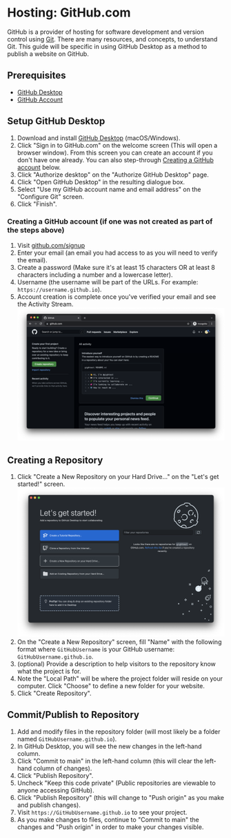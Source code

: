 # Hosting: GitHub.com

GitHub is a provider of hosting for software development and version control using [Git](https://en.wikipedia.org/wiki/Git). There are many resources, and concepts, to understand Git. This guide will be specific in using GitHub Desktop as a method to publish a website on GitHub.

## Prerequisites
- [GitHub Desktop](https://desktop.github.com/)
- [GitHub Account](https://github.com/)

## Setup GitHub Desktop
1. Download and install [GitHub Desktop](https://desktop.github.com/) (macOS/Windows).
2. Click "Sign in to GitHub.com" on the welcome screen (This will open a browser window). From this screen you can create an account if you don't have one already. You can also step-through [Creating a GitHub account](#creating-a-github-account-if-one-was-created-as-part-of-the-steps-aboove) below.
3. Click "Authorize desktop" on the "Authorize GitHub Desktop" page.
4. Click "Open GitHub Desktop" in the resulting dialogue box.
5. Select "Use my GitHub account name and email address" on the "Configure Git" screen.
6. Click "Finish".

### Creating a GitHub account (if one was not created as part of the steps above)
1. Visit [github.com/signup](https://github.com/signup)
2. Enter your email (an email you had access to as you will need to verify the email).
3. Create a password (Make sure it's at least 15 characters OR at least 8 characters including a number and a lowercase letter).
4. Username (the username will be part of the URLs. For example: `https://username.github.io`).
5. Account creation is complete once you've verified your email and see the Activity Stream.
![GitHub.com Activity Feed](./media/6.png)

## Creating a Repository
1. Click "Create a New Repository on your Hard Drive..." on the "Let's get started!" screen.
![Let's get start screen of GitHub Desktop](./media/7.png)
2. On the "Create a New Repository" screen, fill "Name" with the following format where `GitHubUsername` is your GitHub username: `GitHubUsername.github.io`.
3. (optional) Provide a description to help visitors to the repository know what the project is for.
4. Note the "Local Path" will be where the project folder will reside on your computer. Click "Choose" to define a new folder for your website.
5. Click "Create Repository".

## Commit/Publish to Repository
1. Add and modify files in the repository folder (will most likely be a folder named `GitHubUsername.github.io`).
2. In GitHub Desktop, you will see the new changes in the left-hand column.
3. Click "Commit to main" in the left-hand column (this will clear the left-hand column of changes).
4. Click "Publish Repository".
5. Uncheck "Keep this code private" (Public repositories are viewable to anyone accessing GitHub).
6. Click "Publish Repository" (this will change to "Push origin" as you make and publish changes).
7. Visit `https://GitHubUsername.github.io` to see your project.
8. As you make changes to files, continue to "Commit to main" the changes and "Push origin" in order to make your changes visible.